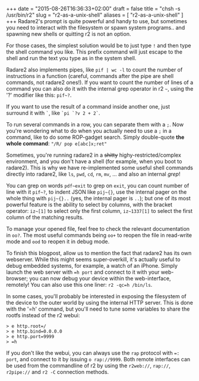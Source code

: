 +++
date = "2015-08-26T16:36:33+02:00"
draft = false
title = "chsh -s /usr/bin/r2"
slug = "r2-as-a-unix-shell"
aliases = [
	"r2-as-a-unix-shell"
]
+++
Radare2's prompt is quite powerful and handy to use, but sometimes you need to interact with the filesystem or spawn system programs.. and spawning new shells or quitting r2 is not an option.

For those cases, the simplest solution would be to just type `!` and then type the shell command you like. This prefix command will just escape to the shell and run the text you type as in the system shell.

Radare2 also implements pipes, like `pif | wc -l` to count the number of instructions in a function (careful, commands after the pipe are shell commands, not radare2 ones!). If you want to count the number of lines of a command you can also do it with the internal grep operator in r2 `~`, using the '?' modifier like this: `pif~?`.

If you want to use the result of a command inside another one, just surround it with ``` ` ```, like ``` `pi `?v 2 + 2` ```.

To run several commands in a row, you can separate them with a `;`. Now you're wondering what to do when you actually need to use a `;` in a command, like to do some ROP-gadget search. Simply double-quote **the whole command**: `"/R/ pop e[abc]x;ret"`

Sometimes, you're running radare2 in a <s>shitty</s> highy-restricted/complex environment, and you don't have a shell (for example, when you boot to radare2). This is why we have re-implemented some useful shell commands directly into radare2, like `ls`, `pwd`, `cd`, `rm`, `mv`, ... and also an internal *grep*!

You can grep on words `pdf~exit` to grep on `exit`, you can count number of line with it `pif~?`, to indent JSON like `pij~{}`, use the internal pager on the whole thing with `pij~{}..` (yes, the internal pager is `..`); but one of its most powerful feature is the ability to select by columns, with the bracket operator: `iz~[1]` to select only the first column, `iz~1337[1]` to select the first column of the matching results.

To manage your opened file, feel free to check the relevant documentation in `oo?`. The most useful commands being `oo+` to reopen the file in read-write mode and `ood` to reopen it in debug mode.

To finish this blogpost, allow us to mention the fact that radare2 has its own webserver. While this might seems super-overkill, it's actually useful to debug embedded systems, for example, a watch of an iPhone. Simply launch the web server with `=h port` and connect to it with your web-browser; you can now debug your device within the web-interface, remotely! You can also use this one liner: `r2 -qc=h /bin/ls`.

In some cases, you'll probably be interested in exposing the filesystem of the device to the outer world by using the internal HTTP server. This is done with the '=h' command, but you'll need to tune some variables to share the rootfs instead of the r2 webui:

```
> e http.root=/
> e http.bind=0.0.0.0
> e http.port=9999
> =h
```

If you don't like the webui, you can always use the `rap` protocol with `=: port`, and connect to it by issuing `o rap://9999`. Both remote interfaces can be used from the commandline of r2 by using the `r2web://`, `rap://`, `r2pipe://` and `r2 -C` connection methods.






